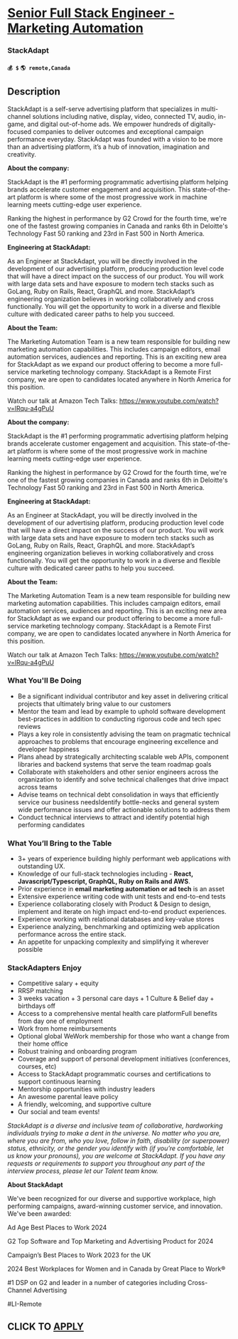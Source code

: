 # [Senior Full Stack Engineer - Marketing Automation](https://www.remotewlb.com/apply/senior-full-stack-engineer-marketing-automation)  
### StackAdapt  
#### `💰 $` `🌎 remote,Canada`  

## Description

StackAdapt is a self-serve advertising platform that specializes in multi-channel solutions including native, display, video, connected TV, audio, in-game, and digital out-of-home ads. We empower hundreds of digitally-focused companies to deliver outcomes and exceptional campaign performance everyday. StackAdapt was founded with a vision to be more than an advertising platform, it’s a hub of innovation, imagination and creativity.

  

 **About the company:**

StackAdapt is the #1 performing programmatic advertising platform helping brands accelerate customer engagement and acquisition. This state-of-the-art platform is where some of the most progressive work in machine learning meets cutting-edge user experience.

  

Ranking the highest in performance by G2 Crowd for the fourth time, we're one of the fastest growing companies in Canada and ranks 6th in Deloitte's Technology Fast 50 ranking and 23rd in Fast 500 in North America.

  

 **Engineering at StackAdapt:**

As an Engineer at StackAdapt, you will be directly involved in the development of our advertising platform, producing production level code that will have a direct impact on the success of our product. You will work with large data sets and have exposure to modern tech stacks such as GoLang, Ruby on Rails, React, GraphQL and more. StackAdapt’s engineering organization believes in working collaboratively and cross functionally. You will get the opportunity to work in a diverse and flexible culture with dedicated career paths to help you succeed.

  

**About the Team:**

The Marketing Automation Team is a new team responsible for building new marketing automation capabilities. This includes campaign editors, email automation services, audiences and reporting. This is an exciting new area for StackAdapt as we expand our product offering to become a more full-service marketing technology company. StackAdapt is a Remote First company, we are open to candidates located anywhere in North America for this position.

  

Watch our talk at Amazon Tech Talks: https://www.youtube.com/watch?v=lRqu-a4gPuU

  

 **About the company:**

StackAdapt is the #1 performing programmatic advertising platform helping brands accelerate customer engagement and acquisition. This state-of-the-art platform is where some of the most progressive work in machine learning meets cutting-edge user experience.

  

Ranking the highest in performance by G2 Crowd for the fourth time, we're one of the fastest growing companies in Canada and ranks 6th in Deloitte's Technology Fast 50 ranking and 23rd in Fast 500 in North America.

  

 **Engineering at StackAdapt:**

As an Engineer at StackAdapt, you will be directly involved in the development of our advertising platform, producing production level code that will have a direct impact on the success of our product. You will work with large data sets and have exposure to modern tech stacks such as GoLang, Ruby on Rails, React, GraphQL and more. StackAdapt’s engineering organization believes in working collaboratively and cross functionally. You will get the opportunity to work in a diverse and flexible culture with dedicated career paths to help you succeed.

  

**About the Team:**

The Marketing Automation Team is a new team responsible for building new marketing automation capabilities. This includes campaign editors, email automation services, audiences and reporting. This is an exciting new area for StackAdapt as we expand our product offering to become a more full-service marketing technology company. StackAdapt is a Remote First company, we are open to candidates located anywhere in North America for this position.

  

Watch our talk at Amazon Tech Talks: https://www.youtube.com/watch?v=lRqu-a4gPuU

  

### What You'll Be Doing

* Be a significant individual contributor and key asset in delivering critical projects that ultimately bring value to our customers
* Mentor the team and lead by example to uphold software development best-practices in addition to conducting rigorous code and tech spec reviews
* Plays a key role in consistently advising the team on pragmatic technical approaches to problems that encourage engineering excellence and developer happiness
* Plans ahead by strategically architecting scalable web APIs, component libraries and backend systems that serve the team roadmap goals
* Collaborate with stakeholders and other senior engineers across the organization to identify and solve technical challenges that drive impact across teams
* Advise teams on technical debt consolidation in ways that efficiently service our business needsIdentify bottle-necks and general system wide performance issues and offer actionable solutions to address them
* Conduct technical interviews to attract and identify potential high performing candidates

  

### What You’ll Bring to the Table

* 3+ years of experience building highly performant web applications with outstanding UX.
* Knowledge of our full-stack technologies including - **React, Javascript/Typescript, GraphQL, Ruby on Rails and AWS**.
* Prior experience in **email marketing automation or ad tech** is an asset
* Extensive experience writing code with unit tests and end-to-end tests
* Experience collaborating closely with Product & Design to design, implement and iterate on high impact end-to-end product experiences.
* Experience working with relational databases and key-value stores
* Experience analyzing, benchmarking and optimizing web application performance across the entire stack.
* An appetite for unpacking complexity and simplifying it wherever possible

  

### StackAdapters Enjoy

* Competitive salary + equity
* RRSP matching
* 3 weeks vacation + 3 personal care days + 1 Culture & Belief day + birthdays off
* Access to a comprehensive mental health care platformFull benefits from day one of employment
* Work from home reimbursements
* Optional global WeWork membership for those who want a change from their home office
* Robust training and onboarding program
* Coverage and support of personal development initiatives (conferences, courses, etc)
* Access to StackAdapt programmatic courses and certifications to support continuous learning
* Mentorship opportunities with industry leaders
* An awesome parental leave policy
* A friendly, welcoming, and supportive culture
* Our social and team events!

  

 _StackAdapt is a diverse and inclusive team of collaborative, hardworking individuals trying to make a dent in the universe. No matter who you are, where you are from, who you love, follow in faith, disability (or superpower) status, ethnicity, or the gender you identify with (if you’re comfortable, let us know your pronouns), you are welcome at StackAdapt. If you have any requests or requirements to support you throughout any part of the interview process, please let our Talent team know._

  

 **About StackAdapt**

  

We've been recognized for our diverse and supportive workplace, high performing campaigns, award-winning customer service, and innovation. We've been awarded:

  

  

Ad Age Best Places to Work 2024

G2 Top Software and Top Marketing and Advertising Product for 2024

Campaign’s Best Places to Work 2023 for the UK

2024 Best Workplaces for Women and in Canada by Great Place to Work®

#1 DSP on G2 and leader in a number of categories including Cross-Channel Advertising

  

#LI-Remote

  
## CLICK TO [APPLY](https://www.remotewlb.com/apply/senior-full-stack-engineer-marketing-automation)

